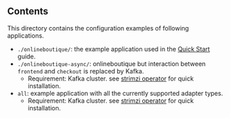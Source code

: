 ## Contents
This directory contains the configuration examples of following applications.

- `./onlineboutique/`: the example application used in the [Quick Start](../docs/quickstart.md) guide.
- `./onlineboutique-async/`: onlineboutique but interaction between `frontend` and `checkout` is replaced by Kafka.
    - Requirement: Kafka cluster. see [strimzi operator](https://strimzi.io/) for quick installation.
- `all`: example application with all the currently supported adapter types.
    - Requirement: Kafka cluster. see [strimzi operator](https://strimzi.io/) for quick installation.
